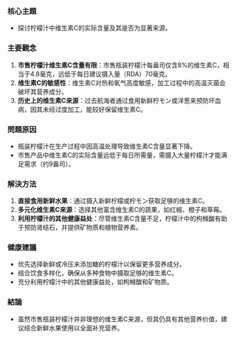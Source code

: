 ### 核心主題
- 探讨柠檬汁中维生素C的实际含量及其是否为显著来源。

### 主要觀念
1. **市售柠檬汁维生素C含量有限**：市售瓶装柠檬汁每盎司仅含8%的维生素C，相当于4.8毫克，远低于每日建议摄入量（RDA）70毫克。
2. **维生素C的敏感性**：维生素C对热和氧气高度敏感，加工过程中的高温灭菌会破坏其营养成分。
3. **历史上的维生素C来源**：过去航海者通过食用新鲜柠モン或洋葱来预防坏血病，因其未经过度加工，能较好保留维生素C。

### 問題原因
- 瓶装柠檬汁在生产过程中因高温处理导致维生素C含量显著下降。
- 市售产品中维生素C的实际含量远低于每日所需量，需摄入大量柠檬汁才能满足需求（约9盎司）。

### 解決方法
1. **直接食用新鲜水果**：通过摄入新鲜柠檬或柠モン获取足够的维生素C。
2. **多元化维生素C来源**：选择其他富含维生素C的蔬果，如红椒、橙子和草莓。
3. **利用柠檬汁的其他健康益处**：尽管维生素C含量不足，柠檬汁中的枸橼酸有助于预防肾结石，并提供矿物质和植物营养素。

### 健康建議
- 优先选择新鲜或冷压未添加糖的柠檬汁以保留更多营养成分。
- 结合饮食多样化，确保从多种食物中摄取足够的维生素C。
- 充分利用柠檬汁中的其他健康益处，如枸橼酸和矿物质。

### 結論
- 虽然市售瓶装柠檬汁并非理想的维生素C来源，但其仍具有其他营养价值，建议结合新鲜水果使用以全面补充营养。